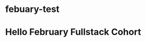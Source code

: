 # febuary-test
<!DOCTYPE html>
<html lang="en-us">
<head>
  <meta charset="UTF-8">
  <title>Hello World</title>
</head>
<body>
  <!-- Header -->
  <h1 style="font-weight: bold">Hello February Fullstack Cohort</h1>
</body>
</html>
